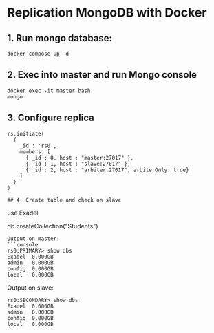 # Replication MongoDB with Docker

## 1. Run mongo database:
```
docker-compose up -d
```

## 2. Exec into master and run Mongo console

```
docker exec -it master bash
mongo
```

## 3. Configure replica 
```
rs.initiate(
  {
    _id : 'rs0',
    members: [
      { _id : 0, host : "master:27017" },
      { _id : 1, host : "slave:27017" },
      { _id : 2, host : "arbiter:27017", arbiterOnly: true}
    ]
  }
)

## 4. Create table and check on slave
```
use Exadel

db.createCollection("Students")
```
Output on master:
```console
rs0:PRIMARY> show dbs
Exadel  0.000GB
admin   0.000GB
config  0.000GB
local   0.000GB
```

Output on slave:
```console
rs0:SECONDARY> show dbs
Exadel  0.000GB
admin   0.000GB
config  0.000GB
local   0.000GB
```

